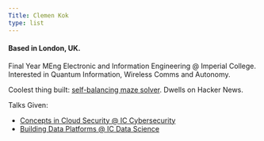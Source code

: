```yaml
---
Title: Clemen Kok
type: list
---
```


#### Based in London, UK.

Final Year MEng Electronic and Information Engineering @ Imperial College.  
Interested in Quantum Information, Wireless Comms and Autonomy.  

Coolest thing built: [self-balancing maze solver](https://github.com/clemenkok/BalanceBug). Dwells on Hacker News.  

Talks Given:  

- [Concepts in Cloud Security @ IC Cybersecurity](https://www.youtube.com/watch?v=Mer43702Yyo&t=656s)
- [Building Data Platforms @ IC Data Science](https://www.youtube.com/watch?v=31Cc80D8oTQ&t=6s)





